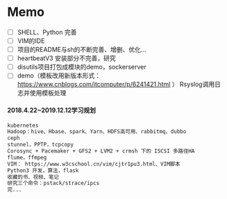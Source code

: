
# Memo

- [ ] SHELL、Python 完善
- [ ] VIM的IDE
- [ ] 项目的README与sh的不断完善、增删、优化...
- [ ] heartbeatV3 安装部分不完善，研究
- [ ] disutils项目打包成模块的demo，sockerserver
- [ ] demo（模板改用新版本形式：https://www.cnblogs.com/itcomputer/p/6241421.html ） Rsyslog调用日志并使用模板处理

#### 2018.4.22~2019.12.12学习规划
```txt
kubernetes
Hadoop：hive、Hbase、spark、Yarn、HDFS高可用、rabbitmq、dubbo
ceph
stunnel，PPTP，tcpcopy
Corosync + Pacemaker + GFS2 + LVM2 + crmsh 下的 ISCSI 多路径HA
flume，ffmpeg
VIM： https://www.w3cschool.cn/vim/cjtr1pu3.html、VIM脚本
Python3 开发，算法，flask
收藏的书、视频、笔记
研究三个命令：pstack/strace/ipcs
完...
```
